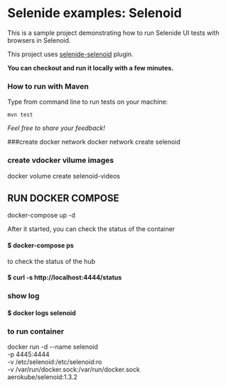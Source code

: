 Selenide examples: Selenoid
================================

This is a sample project demonstrating how to run Selenide UI tests with browsers in Selenoid. 

This project uses [selenide-selenoid](https://github.com/selenide/selenide-selenoid) plugin.

**You can checkout and run it locally with a few minutes.**

### How to run with Maven

Type from command line to run tests on your machine:

```
mvn test
```

_Feel free to share your feedback!_

###create docker network
docker network create selenoid
### create vdocker vilume images
docker volume create selenoid-videos
## RUN DOCKER COMPOSE
docker-compose up -d

After it started, you can check the status of the container
####  $ docker-compose ps
to check the status of the hub
####  $ curl -s http://localhost:4444/status

### show log 
#### $ docker logs selenoid

###  to run container
docker run -d --name selenoid                     \
-p 4445:4444                                    \
-v /etc/selenoid:/etc/selenoid:ro               \
-v /var/run/docker.sock:/var/run/docker.sock    \
aerokube/selenoid:1.3.2

